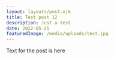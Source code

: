 ```yaml
---
layout: layouts/post.njk
title: Test post 12
description: Just a test
date: 2022-05-25
featuredImage: /media/uploads/test.jpg 
---
```


Text for the post is here